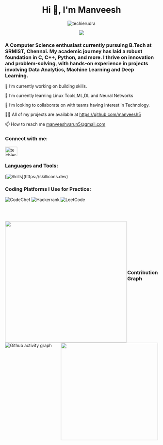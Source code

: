 <h1 align="center">Hi 👋, I'm Manveesh </h1>


<p align="center"> <img src="https://komarev.com/ghpvc/?username=manveesh5&label=Profile%20views&color=0e75b6&style=flat" alt="techierudra" /> </p>

<p align="center"> <img src="https://github-profile-trophy.vercel.app/?username=manveesh5&theme=onedark&row=1" />
</p>

<h3>A Computer Science enthusiast currently pursuing B.Tech at SRMIST, Chennai. My academic journey has laid a robust foundation in C, C++, Python, and more. I thrive on innovation and problem-solving, with hands-on experience in projects involving Data Analytics, Machine Learning and Deep Learning.</h3>



🔭 I’m currently working on building skills.

🌱 I’m currently learning Linux Tools,ML,DL and Neural Networks

👯 I’m looking to collaborate on with teams having interest in Technology.

👨‍💻 All of my projects are available at https://github.com/manveesh5

📫 How to reach me manveeshvarun5@gmail.com

<h3 align="left">Connect with me:</h3>
<p align="left">
<a href="https://www.linkedin.com/in/manveeshsuryadevara/" target="blank"><img align="center" src="https://raw.githubusercontent.com/rahuldkjain/github-profile-readme-generator/master/src/images/icons/Social/linked-in-alt.svg" alt="techierudra" height="30" width="40" /></a>





<h3 align="left">Languages and Tools:</h3>

[![Skills](https://skillicons.dev/icons?i=c,cpp,python,git,github,linux,ubuntu,mysql,sqlite,vscode,sklearn,tensorflow,opencv,anaconda,aws,docker,jenkins,kubernetes,azure,bash,)](https://skillicons.dev)


<h3 align="left">Coding Platforms I Use for Practice:</h3>

![CodeChef](https://img.shields.io/badge/CodeChef-%23964B00.svg?style=for-the-badge&logo=CodeChef&logoColor=white) 
![Hackerrank](https://img.shields.io/badge/-Hackerrank-2EC866?style=for-the-badge&logo=HackerRank&logoColor=white)
![LeetCode](https://img.shields.io/badge/LeetCode-000000?style=for-the-badge&logo=LeetCode&logoColor=#d16c06)






<br><br>
<!-- Statistics -->
<p align="left">
  <img align="left" src="https://github-readme-stats.vercel.app/api?username=manveesh5&theme=tokyonight&count_private=true&include_all_commits=true&show_icons=true&custom_title=%23%20GitHub%20Stats%20%E2%9C%85" width="400px"  />
  
  <img align="right" src="https://github-readme-stats.vercel.app/api/top-langs/?username=manveesh5&theme=tokyonight&layout=compact&langs_count=10&custom_title=%23%20Most%20Used%20Languages%20%F0%9F%91%A8%F0%9F%8F%BD%E2%80%8D%F0%9F%92%BB" width="320px" />
</p>

<br><br><br><br><br><br><br><br>


### Contribution Graph
![Github activity graph](https://github-readme-activity-graph.vercel.app/graph?username=manveesh5&theme=github-compact)


<!---
manveesh5/manveesh5 is a ✨ special ✨ repository because its README.md (this file) appears on your GitHub profile.
You can click the Preview link to take a look at your changes.
--->
